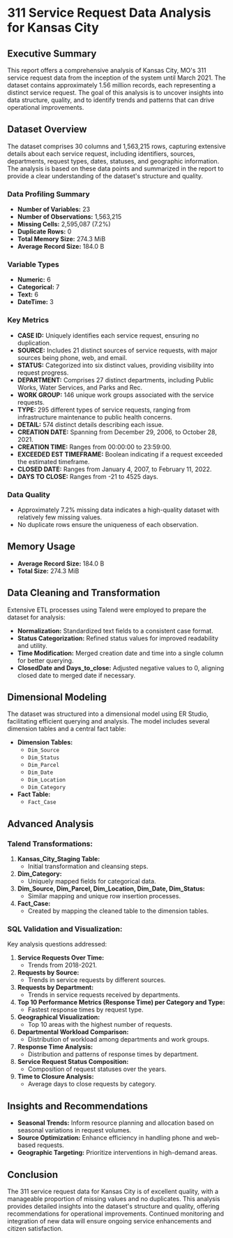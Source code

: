 # 311 Service Request Data Analysis for Kansas City

## Executive Summary
This report offers a comprehensive analysis of Kansas City, MO's 311 service request data from the inception of the system until March 2021. The dataset contains approximately 1.56 million records, each representing a distinct service request. The goal of this analysis is to uncover insights into data structure, quality, and to identify trends and patterns that can drive operational improvements.

## Dataset Overview
The dataset comprises 30 columns and 1,563,215 rows, capturing extensive details about each service request, including identifiers, sources, departments, request types, dates, statuses, and geographic information. The analysis is based on these data points and summarized in the report to provide a clear understanding of the dataset's structure and quality.

### Data Profiling Summary
- **Number of Variables:** 23
- **Number of Observations:** 1,563,215
- **Missing Cells:** 2,595,087 (7.2%)
- **Duplicate Rows:** 0
- **Total Memory Size:** 274.3 MiB
- **Average Record Size:** 184.0 B

### Variable Types
- **Numeric:** 6
- **Categorical:** 7
- **Text:** 6
- **DateTime:** 3

### Key Metrics
- **CASE ID:** Uniquely identifies each service request, ensuring no duplication.
- **SOURCE:** Includes 21 distinct sources of service requests, with major sources being phone, web, and email.
- **STATUS:** Categorized into six distinct values, providing visibility into request progress.
- **DEPARTMENT:** Comprises 27 distinct departments, including Public Works, Water Services, and Parks and Rec.
- **WORK GROUP:** 146 unique work groups associated with the service requests.
- **TYPE:** 295 different types of service requests, ranging from infrastructure maintenance to public health concerns.
- **DETAIL:** 574 distinct details describing each issue.
- **CREATION DATE:** Spanning from December 29, 2006, to October 28, 2021.
- **CREATION TIME:** Ranges from 00:00:00 to 23:59:00.
- **EXCEEDED EST TIMEFRAME:** Boolean indicating if a request exceeded the estimated timeframe.
- **CLOSED DATE:** Ranges from January 4, 2007, to February 11, 2022.
- **DAYS TO CLOSE:** Ranges from -21 to 4525 days.

### Data Quality
- Approximately 7.2% missing data indicates a high-quality dataset with relatively few missing values.
- No duplicate rows ensure the uniqueness of each observation.

## Memory Usage
- **Average Record Size:** 184.0 B
- **Total Size:** 274.3 MiB

## Data Cleaning and Transformation
Extensive ETL processes using Talend were employed to prepare the dataset for analysis:
- **Normalization:** Standardized text fields to a consistent case format.
- **Status Categorization:** Refined status values for improved readability and utility.
- **Time Modification:** Merged creation date and time into a single column for better querying.
- **ClosedDate and Days_to_close:** Adjusted negative values to 0, aligning closed date to merged date if necessary.

## Dimensional Modeling
The dataset was structured into a dimensional model using ER Studio, facilitating efficient querying and analysis. The model includes several dimension tables and a central fact table:

- **Dimension Tables:**
  - `Dim_Source`
  - `Dim_Status`
  - `Dim_Parcel`
  - `Dim_Date`
  - `Dim_Location`
  - `Dim_Category`
- **Fact Table:**
  - `Fact_Case`

## Advanced Analysis
### Talend Transformations:
1. **Kansas_City_Staging Table:**
   - Initial transformation and cleansing steps.
2. **Dim_Category:**
   - Uniquely mapped fields for categorical data.
3. **Dim_Source, Dim_Parcel, Dim_Location, Dim_Date, Dim_Status:**
   - Similar mapping and unique row insertion processes.
4. **Fact_Case:**
   - Created by mapping the cleaned table to the dimension tables.

### SQL Validation and Visualization:
Key analysis questions addressed:
1. **Service Requests Over Time:**
   - Trends from 2018-2021.
2. **Requests by Source:**
   - Trends in service requests by different sources.
3. **Requests by Department:**
   - Trends in service requests received by departments.
4. **Top 10 Performance Metrics (Response Time) per Category and Type:**
   - Fastest response times by request type.
5. **Geographical Visualization:**
   - Top 10 areas with the highest number of requests.
6. **Departmental Workload Comparison:**
   - Distribution of workload among departments and work groups.
7. **Response Time Analysis:**
   - Distribution and patterns of response times by department.
8. **Service Request Status Composition:**
   - Composition of request statuses over the years.
9. **Time to Closure Analysis:**
   - Average days to close requests by category.

## Insights and Recommendations
- **Seasonal Trends:** Inform resource planning and allocation based on seasonal variations in request volumes.
- **Source Optimization:** Enhance efficiency in handling phone and web-based requests.
- **Geographic Targeting:** Prioritize interventions in high-demand areas.

## Conclusion
The 311 service request data for Kansas City is of excellent quality, with a manageable proportion of missing values and no duplicates. This analysis provides detailed insights into the dataset's structure and quality, offering recommendations for operational improvements. Continued monitoring and integration of new data will ensure ongoing service enhancements and citizen satisfaction.
